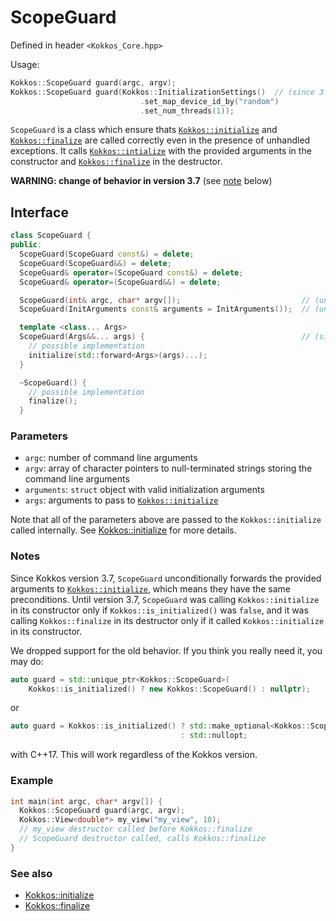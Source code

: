 # ScopeGuard

Defined in header `<Kokkos_Core.hpp>`

Usage: 
```c++
Kokkos::ScopeGuard guard(argc, argv);
Kokkos::ScopeGuard guard(Kokkos::InitializationSettings()  // (since 3.7)
                             .set_map_device_id_by("random")
                             .set_num_threads(1));
```

`ScopeGuard` is a class which ensure thats [`Kokkos::initialize`](initialize) and
[`Kokkos::finalize`](finalize) are called correctly even in the presence of unhandled
exceptions.
It calls [`Kokkos::intialize`](initialize) with the provided arguments in the
constructor and [`Kokkos::finalize`](finalize) in the destructor.


**WARNING: change of behavior in version 3.7**  (see [note](#notes) below)

## Interface

```c++
class ScopeGuard {
public:
  ScopeGuard(ScopeGuard const&) = delete;
  ScopeGuard(ScopeGuard&&) = delete;
  ScopeGuard& operator=(ScopeGuard const&) = delete;
  ScopeGuard& operator=(ScopeGuard&&) = delete;

  ScopeGuard(int& argc, char* argv[]);                           // (until 3.7)
  ScopeGuard(InitArguments const& arguments = InitArguments());  // (until 3.7)

  template <class... Args>
  ScopeGuard(Args&&... args) {                                   // (since 3.7)
    // possible implementation
    initialize(std::forward<Args>(args)...);
  }

  ~ScopeGuard() {
    // possible implementation
    finalize();
  }
```

### Parameters

* `argc`: number of command line arguments
* `argv`: array of character pointers to null-terminated strings storing the command line arguments
* `arguments`: `struct` object with valid initialization arguments
* `args`: arguments to pass to [`Kokkos::initialize`](initialize)

Note that all of the parameters above are passed to the `Kokkos::initialize` called internally.  See [Kokkos::initialize](initialize) for more details.


### Notes
Since Kokkos version 3.7, `ScopeGuard` unconditionally forwards the provided
arguments to [`Kokkos::initialize`](initialize), which means they have the same
preconditions.  Until version 3.7, `ScopeGuard` was calling
`Kokkos::initialize` in its constructor only if `Kokkos::is_initialized()` was
`false`, and it was calling `Kokkos::finalize` in its destructor only if it
called `Kokkos::initialize` in its constructor.

We dropped support for the old behavior.  If you think you really need it, you
may do:
```C++
auto guard = std::unique_ptr<Kokkos::ScopeGuard>(
    Kokkos::is_initialized() ? new Kokkos::ScopeGuard() : nullptr);
```
or
```C++
auto guard = Kokkos::is_initialized() ? std::make_optional<Kokkos::ScopeGuard>()
                                      : std::nullopt;
```
with C++17.  This will work regardless of the Kokkos version.

### Example

```c++
int main(int argc, char* argv[]) {
  Kokkos::ScopeGuard guard(argc, argv);
  Kokkos::View<double*> my_view("my_view", 10);
  // my_view destructor called before Kokkos::finalize
  // ScopeGuard destructor called, calls Kokkos::finalize
}
```

### See also
* [Kokkos::initialize](initialize)
* [Kokkos::finalize](finalize)
